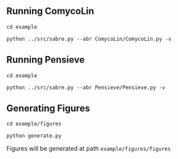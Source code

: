 ## Running ComycoLin

`cd example`

`python ../src/sabre.py --abr ComycoLin/ComycoLin.py -v`

## Running Pensieve

`cd example`

`python ../src/sabre.py --abr Pensieve/Pensieve.py -v`

## Generating Figures

`cd example/figures`

`python generate.py`

Figures will be generated at path `example/figures/figures`
